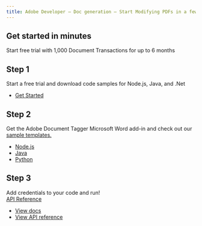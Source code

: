 ```yaml
---
title: Adobe Developer — Doc generation — Start Modifying PDFs in a few Minutes
---
```


<TitleBlock slots="heading, text" theme="light" className="titleBlock-align-left"/>

## Get started in minutes
Start free trial with 1,000 Document Transactions for up to 6 months

<TextBlock slots="heading,text,buttons" theme="light"  width="33%" className="align-left"/>

## Step 1
Start a free trial and download code samples for Node.js, Java, and .Net
- [Get Started](https://dc.stage.acrobat.com/dc-integration-creation-app-cdn/index.html?api=document-generation-api)

<TextBlock slots="heading,text,buttons" theme="light"  width="33%" variantsTypePrimary='primary' variantsTypeSecondary='primary' isPrimaryBtn  primaryOutline className="align-left link"/>

## Step 2
Get the Adobe Document Tagger Microsoft Word add-in and check out our [sample templates.](/src/pages/doc-generation#sample-blade)
- [Node.js](https://www.adobe.com/go/pdfEmbedAPI_demo)
- [Java](https://www.adobe.com/go/pdfEmbedAPI_demo)
- [Python](https://www.adobe.com/go/pdfEmbedAPI_demo)


<TextBlock slots="heading,text,buttons" theme="light"  width="33%" className="align-left link"/>

## Step 3
Add credentials to your code and run! <br/>[API Reference](https://www.adobe.com/go/dcsdk_APIdocs#post-documentGeneration)
- [View docs](https://www.adobe.com/go/pdfEmbedAPI_demo)
- [View API reference](https://www.adobe.com/go/pdfEmbedAPI_demo)

